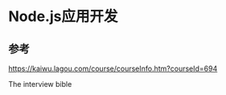 # Node.js应用开发

## 参考
https://kaiwu.lagou.com/course/courseInfo.htm?courseId=694

The interview bible